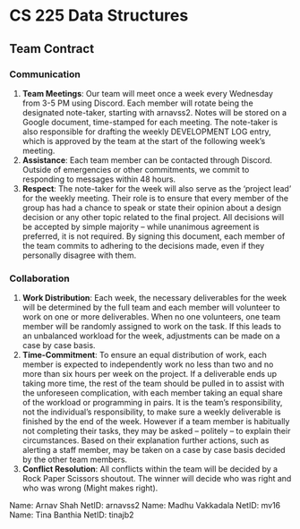 # CS 225 Data Structures 
## Team Contract 
### Communication 
1. **Team Meetings**: Our team will meet once a week every Wednesday from 3-5 PM using Discord. Each member will rotate being the designated note-taker, starting with arnavss2. Notes will be stored on a Google document, time-stamped for each meeting. The note-taker is also responsible for drafting the weekly DEVELOPMENT LOG entry, which is approved by the team at the start of the following week’s meeting. 
2. **Assistance**: Each team member can be contacted through Discord. Outside of emergencies or other commitments, we commit to responding to messages within 48 hours. 
3. **Respect**: The note-taker for the week will also serve as the ‘project lead’ for the weekly meeting. Their role is to ensure that every member of the group has had a chance to speak or state their opinion about a design decision or any other topic related to the final project. All decisions will be accepted by simple majority – while unanimous agreement is preferred, it is not required. By signing this document, each member of the team commits to adhering to the decisions made, even if they personally disagree with them. 
### Collaboration 
1. **Work Distribution**: Each week, the necessary deliverables for the week will be determined by the full team and each member will volunteer to work on one or more deliverables. When no one volunteers, one team member will be randomly assigned to work on the task. If this leads to an unbalanced workload for the week, adjustments can be made on a case by case basis. 
2. **Time-Commitment**: To ensure an equal distribution of work, each member is expected to independently work no less than two and no more than six hours per week on the project. If a deliverable ends up taking more time, the rest of the team should be pulled in to assist with the unforeseen complication, with each member taking an equal share of the workload or programming in pairs. It is the team’s responsibility, not the individual’s responsibility, to make sure a weekly deliverable is finished by the end of the week. 
However if a team member is habitually not completing their tasks, they may be asked – politely – to explain their circumstances. Based on their explanation further actions, such as alerting a staff member, may be taken on a case by case basis decided by the other team members. 
3. **Conflict Resolution**: All conflicts within the team will be decided by a Rock Paper Scissors shoutout. The winner will decide who was right and who was wrong (Might makes right). 

Name: Arnav Shah NetID: arnavss2
Name: Madhu Vakkadala NetID: mv16
Name: Tina Banthia NetID: tinajb2
